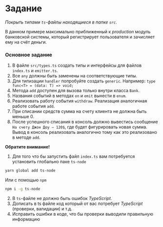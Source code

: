 # Задание

*Покрыть типами `ts`-файлы находящиеся в папке `src`.*

В данном примере максимально приближенный к _production_ модуль банковской системы, который регистрирует пользователя
и зачисляет ему на счёт деньги.

### Основное задание

1. В файле `src/types.ts` создать типы и интерфейсы для файлов `index.ts` и `emitter.ts`.
2. Все `any` должны быть заменены на соответствующие типы.
3. Для типизации `handler` попробуйте создать `generic`. Например: `type func<T> = (data: T) => void;`
4. Метода `add` доступен для вызова только внутри класса `Bank`.
5. Названия событий в методах `on` и `emit` вынести в `enum`.
6. Реализовать работу события `withdraw`. Реализация аналогичная работе события `add`.
7. При списании средств сумма на счету клиента не должна быть меньше 0.
8. После успешного списания в консоль должно вывестись сообщение `На счету Джон Доу — 120$`, где будет фигурировать новая сумма.
 Вывод в консоль реализовать аналогично тому как это реализовано в методе `add`.

**Обратите внимание!**

1. Для того что бы запустить файл `index.ts` вам потребуется установить глобально паке `ts-node`

```bash
yarn global add ts-node
```

Или с помощью `npm` 

```bash
npm i -g ts-node
```

2. В `ts`-файле не должно быть ошибок _TypeScript_.
3. Дописать в ts файле код который от вас потребует _TypeScript_ (проверки, валидации) и т.д.
4. Исправить ошибки в коде, что бы проверки выводили правильную информацию
